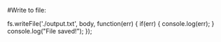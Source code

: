 #Write to file:

fs.writeFile('./output.txt', body, function(err) {
    if(err) {
        console.log(err);
    }
    console.log("File saved!");
});